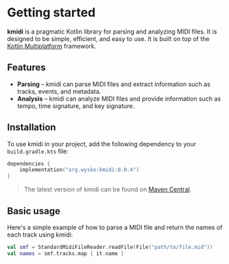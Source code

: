 # Getting started

**kmidi** is a pragmatic Kotlin library for parsing and analyzing MIDI files. It is designed to be simple,
efficient, and easy to use. It is built on top of
the [Kotlin Multiplatform](https://kotlinlang.org/docs/multiplatform.html) framework.

## Features

- **Parsing** – kmidi can parse MIDI files and extract information such as tracks, events, and metadata.
- **Analysis** – kmidi can analyze MIDI files and provide information such as tempo, time signature, and key signature.

## Installation

To use kmidi in your project, add the following dependency to your `build.gradle.kts` file:

```kotlin
dependencies {
    implementation("org.wysko:kmidi:0.0.4")
}
```

> The latest version of kmidi can be found on [Maven Central](https://search.maven.org/artifact/org.wysko/kmidi).

## Basic usage

Here's a simple example of how to parse a MIDI file and return the names of each track using kmidi:

```kotlin
val smf = StandardMidiFileReader.readFile(File("path/to/file.mid"))
val names = smf.tracks.map { it.name }
```
